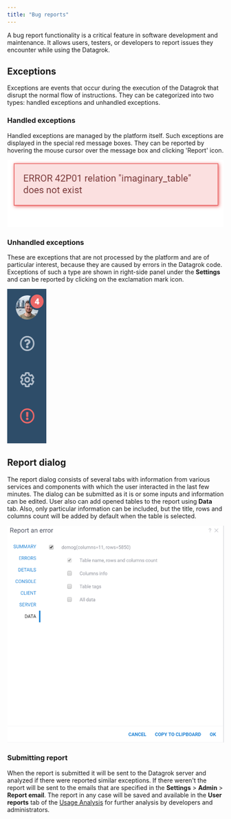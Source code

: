 ```yaml
---
title: "Bug reports"
---
```


A bug report functionality is a critical feature in software development and maintenance. 
It allows users, testers, or developers to report issues they encounter while using the Datagrok.

## Exceptions

Exceptions are events that occur during the execution of the Datagrok that disrupt the normal flow of 
instructions. They can be categorized into two types: handled exceptions and unhandled exceptions.

### Handled exceptions

Handled exceptions are managed by the platform itself. Such exceptions are displayed in the special red message boxes.
They can be reported by hovering the mouse cursor over the message box and clicking 'Report' icon.

![Reporting of handled exception](handled_exception.gif)

### Unhandled exceptions

These are exceptions that are not processed by the platform and are of particular interest,
because they are caused by errors in the Datagrok code. Exceptions of such a type are shown in
right-side panel under the **Settings** and can be reported by clicking on the exclamation mark icon.

![Reporting of unhandled exception](unhandled_exception.png)

## Report dialog

The report dialog consists of several tabs with information from various services and components with which the user 
interacted in the last few minutes. The dialog can be submitted as it is or some inputs and information can be edited.
User also can add opened tables to the report using **Data** tab. Also, only particular information can be included, 
but the title, rows and columns count will be added by default when the table is selected.

![Report dialog](report_data_tab.png)

### Submitting report

When the report is submitted it will be sent to the Datagrok server and analyzed if there were reported similar exceptions.
If there weren't the report will be sent to the emails that are specified in the **Settings** > **Admin** > **Report email**.
The report in any case will be saved and available in the **User reports** tab of the [Usage Analysis](./usage-analysis.md) for 
further analysis by developers and administrators.
